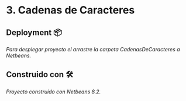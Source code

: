 # 3. Cadenas de Caracteres

## Deployment 📦

_Para desplegar proyecto el arrastre la carpeta CadenasDeCaracteres a Netbeans._

## Construido con 🛠️

_Proyecto construido con Netbeans 8.2._